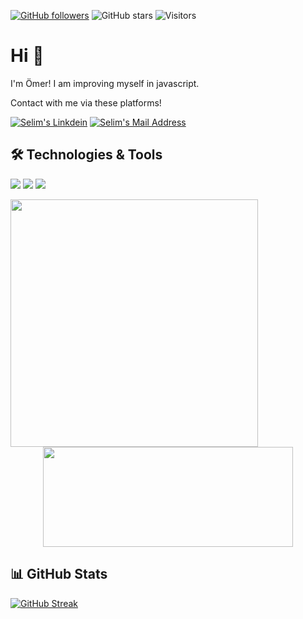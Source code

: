 <!-- <img src="https://github.com/omrbln/omrbln/blob/main/banner.png"></img> -->

[![GitHub followers](https://img.shields.io/github/followers/omrbln?style=social)](https://github.com/omrbln?tab=followers)
![GitHub stars](https://img.shields.io/github/stars/omrbln?style=social)
![Visitors](https://api.visitorbadge.io/api/visitors?path=https%3A%2F%2Fgithub.com%2Fomrbln&label=Visitors&labelColor=%23d9e3f0&countColor=%23697689&style=flat&labelStyle=lower)


# Hi 👋
I'm Ömer! I am improving myself in javascript.

Contact with me via these platforms! 

  <a href="https://www.linkedin.com/in/omrbln/" target="_blank" rel="nofollow"><img alt="Selim's Linkdein" src="https://img.shields.io/badge/LinkedIn-0077B5?style=for-the-badge&logo=linkedin&logoColor=white" /></a>
  <a href="mailto:omrblnn@gmail.com" target="_blank" rel="nofollow"><img alt="Selim's Mail Address" src="https://img.shields.io/badge/Gmail-D14836?style=for-the-badge&logo=gmail&logoColor=white" /></a>

  
## 🛠 Technologies & Tools 
![](https://skillicons.dev/icons?i=html) 
![](https://skillicons.dev/icons?i=css) 
![](https://skillicons.dev/icons?i=csharp)

<!--
![](https://skillicons.dev/icons?i=js) 
![](https://skillicons.dev/icons?i=bootstrap)
![](https://skillicons.dev/icons?i=nodejs)
![](https://skillicons.dev/icons?i=react)
-->

<p align=center>
  <div align=center>
    <a href="https://github.com/ecenurdogan/github-readme-stats" title="Go to Source">
      <img align="left" width=396 src="https://github-readme-stats.vercel.app/api?username=ecenurdogan&show_icons=true&theme=react&border_color=61dafb&hide_border=true" />
    </a>
    <a href="https://github.com/ecenurdogan/github-readme-stats">
    <img align="rigt" width=400 height=160 src="https://github-readme-stats.vercel.app/api/top-langs/?username=ecenurdogan&title_color=61dafb&text_color=ffffff&icon_color=61dafb&bg_color=20232a&langs_count=8&layout=compact&border_color=61dafb&hide_border=true" />
    </a>
   </div>

 </p>


## 📊 GitHub Stats

[![GitHub Streak](https://streak-stats.demolab.com?user=omrbln&theme=dark)](https://git.io/streak-stats)
<!--<img src="https://github-readme-stats.vercel.app/api?username=omrbln&count_private=true&show_icons=true&theme=tokyonight">-->


